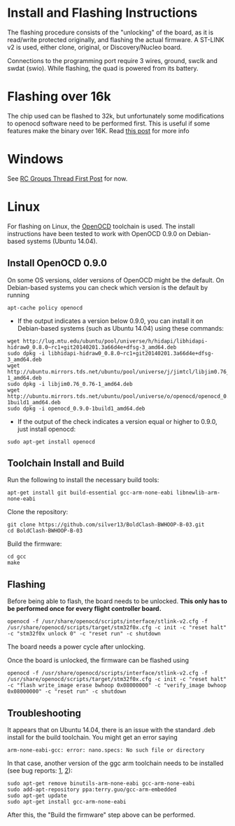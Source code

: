 # Install and Flashing Instructions
The flashing procedure consists of the "unlocking" of the board, as it is read/write protected originally, and flashing the actual firmware. A ST-LINK v2 is used, either clone, original, or Discovery/Nucleo board.

Connections to the programming port require 3 wires, ground, swclk and swdat (swio). While flashing, the quad is powered from its battery.

# Flashing over 16k
The chip used can be flashed to 32k, but unfortunately some modifications to openocd software need to be performed first.
This is useful if some features make the binary over 16K.
Read [this post](http://www.rcgroups.com/forums/showpost.php?p=38162521&postcount=11339) for more info

# Windows

See [RC Groups Thread First Post](http://www.rcgroups.com/forums/showthread.php?t=2634611) for now.

# Linux

For flashing on Linux, the [OpenOCD](http://openocd.org/) toolchain is used. The install instructions have been tested to work with OpenOCD 0.9.0 on Debian-based systems (Ubuntu 14.04).

## Install OpenOCD 0.9.0

On some OS versions, older versions of OpenOCD might be the default. On Debian-based systems you can check which version is the default by running
```
apt-cache policy openocd
```
* If the output indicates a version below 0.9.0, you can install it on Debian-based systems (such as Ubuntu 14.04) using these commands:
```
wget http://lug.mtu.edu/ubuntu/pool/universe/h/hidapi/libhidapi-hidraw0_0.8.0~rc1+git20140201.3a66d4e+dfsg-3_amd64.deb
sudo dpkg -i libhidapi-hidraw0_0.8.0~rc1+git20140201.3a66d4e+dfsg-3_amd64.deb
wget http://ubuntu.mirrors.tds.net/ubuntu/pool/universe/j/jimtcl/libjim0.76_0.76-1_amd64.deb
sudo dpkg -i libjim0.76_0.76-1_amd64.deb
wget http://ubuntu.mirrors.tds.net/ubuntu/pool/universe/o/openocd/openocd_0.9.0-1build1_amd64.deb
sudo dpkg -i openocd_0.9.0-1build1_amd64.deb
```
* If the output of the check indicates a version equal or higher to 0.9.0, just install openocd:
```
sudo apt-get install openocd
```

## Toolchain Install and Build

Run the following to install the necessary build tools:
```
apt-get install git build-essential gcc-arm-none-eabi libnewlib-arm-none-eabi
```
Clone the repository:
```
git clone https://github.com/silver13/BoldClash-BWHOOP-B-03.git
cd BoldClash-BWHOOP-B-03
```
Build the firmware:
```
cd gcc
make
```

## Flashing

Before being able to flash, the board needs to be unlocked. **This only has to be performed once for every flight controller board.** 
```
openocd -f /usr/share/openocd/scripts/interface/stlink-v2.cfg -f /usr/share/openocd/scripts/target/stm32f0x.cfg -c init -c "reset halt" -c "stm32f0x unlock 0" -c "reset run" -c shutdown
```

The board needs a power cycle after unlocking.

Once the board is unlocked, the firmware can be flashed using
```
openocd -f /usr/share/openocd/scripts/interface/stlink-v2.cfg -f /usr/share/openocd/scripts/target/stm32f0x.cfg -c init -c "reset halt" -c "flash write_image erase bwhoop 0x08000000" -c "verify_image bwhoop 0x08000000" -c "reset run" -c shutdown
```

## Troubleshooting

It appears that on Ubuntu 14.04, there is an issue with the standard .deb install for the build toolchain. You might get an error saying
```
arm-none-eabi-gcc: error: nano.specs: No such file or directory
```
In that case, another version of the ggc arm toolchain needs to be installed (see bug reports: [1](https://bugs.launchpad.net/gcc-arm-embedded/+bug/1309060), [2](https://bugs.launchpad.net/gcc-arm-embedded/+bug/1309060)):
```
sudo apt-get remove binutils-arm-none-eabi gcc-arm-none-eabi
sudo add-apt-repository ppa:terry.guo/gcc-arm-embedded
sudo apt-get update
sudo apt-get install gcc-arm-none-eabi 
```
After this, the "Build the firmware" step above can be performed.

